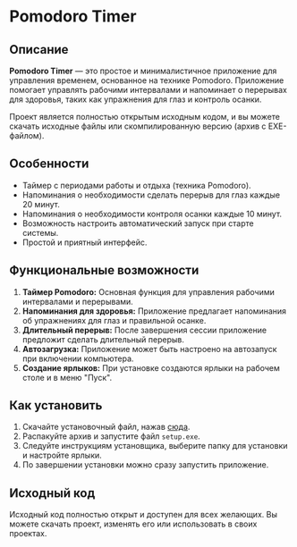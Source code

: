 # Pomodoro Timer

## Описание

**Pomodoro Timer** — это простое и минималистичное приложение для управления временем, основанное на технике Pomodoro. Приложение помогает управлять рабочими интервалами и напоминает о перерывах для здоровья, таких как упражнения для глаз и контроль осанки. 

Проект является полностью открытым исходным кодом, и вы можете скачать исходные файлы или скомпилированную версию (архив с EXE-файлом).

## Особенности

- Таймер с периодами работы и отдыха (техника Pomodoro).
- Напоминания о необходимости сделать перерыв для глаз каждые 20 минут.
- Напоминания о необходимости контроля осанки каждые 10 минут.
- Возможность настроить автоматический запуск при старте системы.
- Простой и приятный интерфейс.

## Функциональные возможности

1. **Таймер Pomodoro:** Основная функция для управления рабочими интервалами и перерывами.
2. **Напоминания для здоровья:** Приложение предлагает напоминания об упражнениях для глаз и правильной осанке.
3. **Длительный перерыв:** После завершения сессии приложение предложит сделать длительный перерыв.
4. **Автозагрузка:** Приложение может быть настроено на автозапуск при включении компьютера.
5. **Создание ярлыков:** При установке создаются ярлыки на рабочем столе и в меню "Пуск".

## Как установить

1. Скачайте установочный файл, нажав [сюда](https://github.com/makwerik/TommatoTime/raw/main/tommato.rar).
2. Распакуйте архив и запустите файл `setup.exe`.
3. Следуйте инструкциям установщика, выберите папку для установки и настройте ярлыки.
4. По завершении установки можно сразу запустить приложение.


## Исходный код

Исходный код полностью открыт и доступен для всех желающих. Вы можете скачать проект, изменять его или использовать в своих проектах. 


